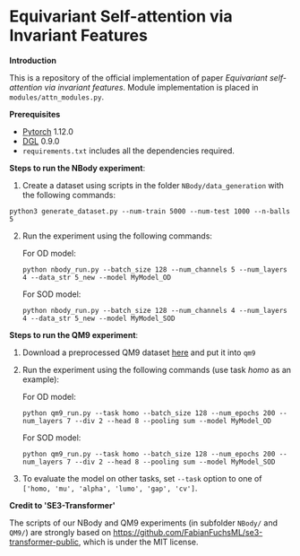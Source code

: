 # Equivariant Self-attention via Invariant Features

**Introduction**

This is a repository of the official implementation of paper *Equivariant self-attention via invariant features*. Module implementation is placed in `modules/attn_modules.py`.


**Prerequisites**

- [Pytorch](https://pytorch.org/) 1.12.0
- [DGL](https://www.dgl.ai/) 0.9.0
- `requirements.txt` includes all the dependencies required.



**Steps to run the NBody experiment**:

1)  Create a dataset using scripts in the folder `NBody/data_generation` with the following commands: 

   ```shell
   python3 generate_dataset.py --num-train 5000 --num-test 1000 --n-balls 5
   ```

2) Run the experiment using the following commands: 

    For OD model:
   ```shell
   python nbody_run.py --batch_size 128 --num_channels 5 --num_layers 4 --data_str 5_new --model MyModel_OD
   ```
    For SOD model:
   ```shell
   python nbody_run.py --batch_size 128 --num_channels 4 --num_layers 4 --data_str 5_new --model MyModel_SOD
   ```


**Steps to run the QM9 experiment**:

1) Download a preprocessed QM9 dataset [here](https://drive.google.com/file/d/1EpJG0Bo2RPK30bMKK6IUdsR5r0pTBEP0/view?usp=sharing) and put it into `qm9`

2) Run the experiment using the following commands (use task *homo* as an example):

   For OD model: 
   ```shell
   python qm9_run.py --task homo --batch_size 128 --num_epochs 200 --num_layers 7 --div 2 --head 8 --pooling sum --model MyModel_OD
   ```
   For SOD model:
   ```shell
   python qm9_run.py --task homo --batch_size 128 --num_epochs 200 --num_layers 7 --div 2 --head 8 --pooling sum --model MyModel_SOD
   ```
    
3) To evaluate the model on other tasks, set `--task` option to one of `['homo, 'mu', 'alpha', 'lumo', 'gap', 'cv']`.

   

**Credit to 'SE3-Transformer'**

The scripts of our NBody and QM9 experiments (in subfolder `NBody/` and `QM9/`) are strongly based on https://github.com/FabianFuchsML/se3-transformer-public, which is under the MIT license.

